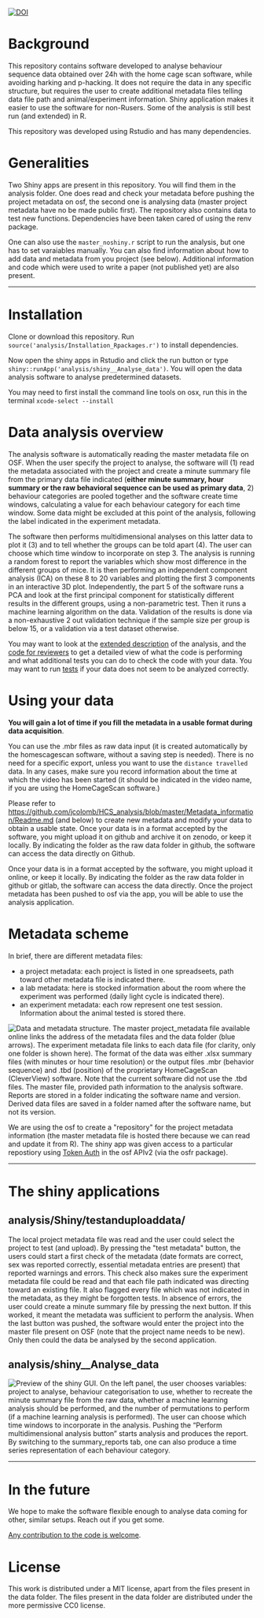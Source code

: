 [![DOI](https://zenodo.org/badge/DOI/10.5281/zenodo.1162739.svg)](https://doi.org/10.5281/zenodo.1162739)


# Background

This repository contains software developed to analyse behaviour sequence data obtained over 24h with the home cage scan software, while avoiding harking and p-hacking. It does not require the data in any specific structure, but requires the user to create additional metadata files telling data file path and animal/experiment information. Shiny application makes it easier to use the software for non-Rusers. Some of the analysis is still best run (and extended) in R.

This repository was developed using Rstudio and has many dependencies. 



# Generalities

Two Shiny apps are present in this repository. You will find them in the analysis folder. One does read and check your metadata before pushing the project metadata on osf, the second one is analysing data (master project metadata have no be made public first). The repository also contains data to test new functions. Dependencies have been taken cared of using the renv package.

One can also use the `master_noshiny.r` script to run the analysis, but one has to set varaiables manually.
You can also find information about how to add data and metadata from you project (see below).  Additional information and code which were used to write a paper (not published yet) are also present.

---


# Installation

Clone or download this repository. Run `source('analysis/Installation_Rpackages.r')` to install dependencies.

Now open the shiny apps in Rstudio and click the run button or type `shiny::runApp('analysis/shiny__Analyse_data')`. You will open the data analysis software to analyse predetermined datasets.

You may need to first install the command line tools on osx, run this in the terminal
   ` xcode-select --install  `

# Data analysis overview

The analysis software is automatically reading the master metadata file on OSF. When the user specify the project to analyse, the software will (1) read the metadata associated with the project and create a minute summary file from the primary data file indicated (**either minute summary, hour summary or the raw behavioral sequence can be used as primary data**, 2) behaviour categories are pooled together and the software create time windows, calculating a value for each behaviour category for each time window. Some data might be excluded at this point of the analysis, following the label indicated in the experiment metadata. 

The software then performs multidimensional analyses on this latter data to plot it (3) and to tell whether the groups can be told apart (4). The user can choose which time window to incorporate on step 3. The analysis is running a random forest to report the variables which show most difference in the different groups of mice. It is then performing an independent component analysis (ICA) on these 8 to 20 variables and plotting the first 3 components in an interactive 3D plot. Independently, the part 5 of the software runs a PCA and look at the first principal component for statistically different results in the different groups, using a non-parametric test. Then it runs a machine learning algorithm on the data. Validation of the results is done via a non-exhaustive 2 out validation technique if the sample size per group is below 15, or a validation via a test dataset otherwise.

You may want to look at the [extended description](analysis_details.md) of the analysis, and the [code for reviewers](analysis/reviews_and_tests.r) to get a detailed view of what the code is performing and what additional tests you can do to check the code with your data. You may want to run [tests](analysis/Rcode/tests/testthat/test.r) if your data does not seem to be analyzed correctly.

# Using your data

**You will gain a lot of time if you fill the metadata in a usable format during data acquisition**. 

You can use the .mbr files as raw data input (it is created automatically by the homescagescan software, without a saving step is needed). There is no need for a specific export, unless you want to use the `distance travelled` data. In any cases, make sure you record information about the time at which the video has been started (it should be indicated in the video name, if you are using the HomeCageScan software.) 


Please refer to https://github.com/jcolomb/HCS_analysis/blob/master/Metadata_information/Readme.md (and below) to create new metadata and modify your data to obtain a usable state. Once your data is in a format accepted by the software, you might upload it on github and archive it on zenodo, or keep it locally. By indicating the folder as the raw data folder in github, the software can access the data directly on Github.


Once your data is in a format accepted by the software, you might upload it online, or keep it locally. By indicating the folder as the raw data folder in github or gitlab, the software can access the data directly. Once the project metadata has been pushed to osf via the app, you will be able to use the analysis application.

# Metadata scheme

 In brief, there are different metadata files:

- a project metadata: each project is listed in one spreadseets, path toward other metadata file is indicated there.
- a lab metadata: here is stocked information about the room where the experiment was performed (daily light cycle is indicated there).
- an experiment metadata: each row represent one test session. Information about the animal tested is stored there.


![Data and metadata structure. The master project_metadata file available online links the address of the metadata files and the data folder (blue arrows). The experiment metadata file links to each data file (for clarity, only one folder is shown here). The format of the data was either .xlsx summary files (with minutes or hour time resolution) or the output files .mbr (behavior sequence) and .tbd (position) of the proprietary HomeCageScan (CleverView) software. Note that the current software did not use the .tbd files. The master file, provided path information to the analysis software. Reports are stored in a folder indicating the software name and version. Derived data files are saved in a folder named after the software name, but not its version.
](paperfigure/tree-1.png)

We are using the osf to create a "repository" for the project metadata information (the master metadata file is hosted there because we can read and update it from R). The shiny app was given access to a particular repostiory using [Token Auth](https://cran.r-project.org/web/packages/osfr/vignettes/auth.html) in the osf APIv2 (via the osfr package).

---



# The shiny applications

## analysis/Shiny/testanduploaddata/

The local project metadata file was read and the user could select the project to test (and upload). By pressing the "test metadata" button, the users could start a first check of the metadata (date formats are correct, sex was reported correctly, essential metadata entries are present) that reported warnings and errors. This check also makes sure the experiment metadata file could be read and that each file path indicated was directing toward an existing file. It also flagged every file which was not indicated in the metadata, as they might be forgotten tests.
In absence of errors, the user could create a minute summary file by pressing the next button. If this worked, it meant the metadata was sufficient to perform the analysis. When the last button was pushed, the software would enter the project into the master file present on OSF (note that the project name needs to be new).
 Only then could the data be analysed by the second application.
 
## analysis/shiny__Analyse_data

![Preview of the shiny GUI. On the left panel, the user chooses variables: project to analyse, behaviour categorisation to use, whether to recreate the minute summary file from the raw data, whether a machine learning analysis should be performed, and the number of permutations to perform (if a machine learning analysis is performed). The user can choose which time windows to incorporate in the analysis. Pushing the “Perform multidimensional analysis button” starts analysis and produces the report. By switching to the summary_reports tab, one can also produce a time series representation of each behaviour category. 
](paperfigure/shinyview.png)

---
 
# In the future

We hope to make the software flexible enough to analyse data coming for other, similar setups. Reach out if you get some.

[Any contribution to the code is welcome](https://github.com/jcolomb/HCS_analysis/blob/joss_reviewanswers/.github/CONTRIBUTING.md).

# License
This work is distributed under a MIT license, apart from the files present in the data folder.
The files present in the data folder are distributed under the more permissive CC0 license.


